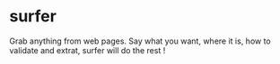 # surfer
Grab anything from web pages. Say what you want, where it is, how to validate and extrat, surfer will do the rest !
